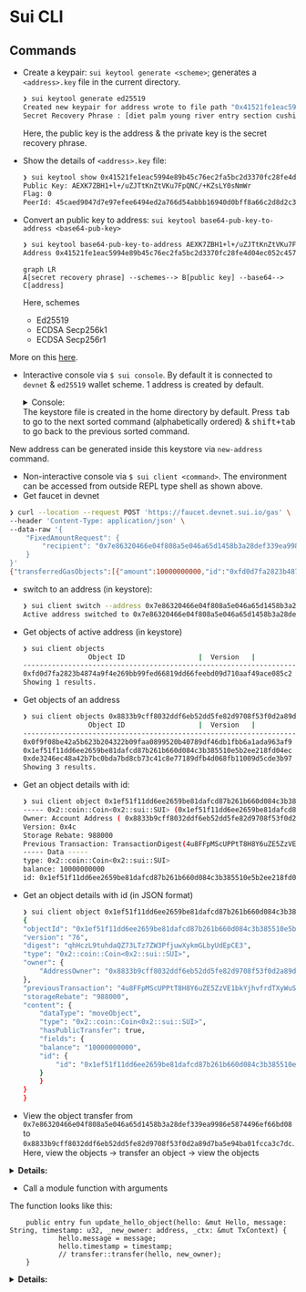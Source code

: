 # Sui CLI

## Commands

- Create a keypair: `sui keytool generate <scheme>`; generates a `<address>.key` file in the current directory.

  ```sh
  ❯ sui keytool generate ed25519
  Created new keypair for address wrote to file path "0x41521fe1eac5994e89b45c76ec2fa5bc2d3370fc28fe4d04ec052c4579afd437.key" with scheme ED25519: [0x41521fe1eac5994e89b45c76ec2fa5bc2d3370fc28fe4d04ec052c4579afd437]
  Secret Recovery Phrase : [diet palm young river entry section cushion pencil pool speed boss casual]
  ```

  Here, the public key is the address & the private key is the secret recovery phrase.

- Show the details of `<address>.key` file:

  ```sh
  ❯ sui keytool show 0x41521fe1eac5994e89b45c76ec2fa5bc2d3370fc28fe4d04ec052c4579afd437.key
  Public Key: AEXK7ZBH1+l+/uZJTtKnZtVKu7FpQNC/+KZsLY0sNmWr
  Flag: 0
  PeerId: 45caed9047d7e97efee6494ed2a766d54abbb16940d0bff8a66c2d8d2c3665ab
  ```

- Convert an public key to address: `sui keytool base64-pub-key-to-address <base64-pub-key>`

  ```sh
  ❯ sui keytool base64-pub-key-to-address AEXK7ZBH1+l+/uZJTtKnZtVKu7FpQNC/+KZsLY0sNmWr
  Address 0x41521fe1eac5994e89b45c76ec2fa5bc2d3370fc28fe4d04ec052c4579afd437
  ```

  ```mermaid
  graph LR
  A[secret recovery phrase] --schemes--> B[public key] --base64--> C[address]
  ```

  Here, schemes

  - Ed25519
  - ECDSA Secp256k1
  - ECDSA Secp256r1

More on this [here](https://docs.sui.io/learn/cryptography/sui-wallet-specs#).

- Interactive console via `$ sui console`. By default it is connected to `devnet` & `ed25519` wallet scheme. 1 address is created by default.

    <details>
    <summary>Console:</summary>

  ```sh
  ❯ sui console
  _____       _    ______                       __
  / ___/__  __(_)  / ____/___  ____  _________  / /__
  \__ \/ / / / /  / /   / __ \/ __ \/ ___/ __ \/ / _ \
  ___/ / /_/ / /  / /___/ /_/ / / / (__  ) /_/ / /  __/
  /____/\__,_/_/   \____/\____/_/ /_/____/\____/_/\___/
  --- Sui Console 1.5.0 ---

  Managed addresses : 1
  Active address: 0x8833b9cff8032ddf6eb52dd5fe82d9708f53f0d2a89d7ba5e94ba01fcca3c7dc
  Keystore Type : File
  Keystore Path : Some("~/.sui/sui_config/sui.keystore")
  Active environment : devnet
  RPC URL: https://fullnode.devnet.sui.io:443
  Connecting to Sui full node. API version 1.5.0

  Available RPC methods: ["sui_devInspectTransactionBlock", "sui_dryRunTransactionBlock", "sui_executeTransactionBlock", "sui_getChainIdentifier", "sui_getCheckpoint", "sui_getCheckpoints", "sui_getEvents", "sui_getLatestCheckpointSequenceNumber", "sui_getLoadedChildObjects", "sui_getMoveFunctionArgTypes", "sui_getNormalizedMoveFunction", "sui_getNormalizedMoveModule", "sui_getNormalizedMoveModulesByPackage", "sui_getNormalizedMoveStruct", "sui_getObject", "sui_getProtocolConfig", "sui_getTotalTransactionBlocks", "sui_getTransactionBlock", "sui_multiGetObjects", "sui_multiGetTransactionBlocks", "sui_tryGetPastObject", "sui_tryMultiGetPastObjects", "suix_getAllBalances", "suix_getAllCoins", "suix_getBalance", "suix_getCoinMetadata", "suix_getCoins", "suix_getCommitteeInfo", "suix_getDynamicFieldObject", "suix_getDynamicFields", "suix_getLatestSuiSystemState", "suix_getOwnedObjects", "suix_getReferenceGasPrice", "suix_getStakes", "suix_getStakesByIds", "suix_getTotalSupply", "suix_getValidatorsApy", "suix_queryEvents", "suix_queryTransactionBlocks", "suix_resolveNameServiceAddress", "suix_resolveNameServiceNames", "suix_subscribeEvent", "suix_subscribeTransaction", "unsafe_batchTransaction", "unsafe_mergeCoins", "unsafe_moveCall", "unsafe_pay", "unsafe_payAllSui", "unsafe_paySui", "unsafe_publish", "unsafe_requestAddStake", "unsafe_requestWithdrawStake", "unsafe_splitCoin", "unsafe_splitCoinEqual", "unsafe_transferObject", "unsafe_transferSui"]

  Welcome to the Sui interactive console.

  sui>-$ help
  sui>-$ addresses
  Showing 2 results.
  0x8833b9cff8032ddf6eb52dd5fe82d9708f53f0d2a89d7ba5e94ba01fcca3c7dc <=
  0xdd72cf212af07beb9ebc132e01f6398858c623aae8e7a9e7e6f9c09d279c65ab
  sui>-$ new-address ed25519
  Created new keypair for address with scheme ED25519: [0x7e86320466e04f808a5e046a65d1458b3a28def339ea9986e5874496ef66bd08]
  Secret Recovery Phrase : [scale adult universe quit cheap harbor pupil bean simple piece collect guide]
  sui>-$ envs
  devnet => https://fullnode.devnet.sui.io:443 (active)
  sui>-$ active-address
  0x8833b9cff8032ddf6eb52dd5fe82d9708f53f0d2a89d7ba5e94ba01fcca3c7dc
  sui>-$ active-env
  devnet
  sui>-$ chain-identifier
  c42d763f
  sui>-$ exit
  Bye!

  ```

    </details>
  The keystore file is created in the home directory by default. Press <kbd>tab</kbd> to go to the next sorted command (alphabetically ordered) & <kbd>shift+tab</kbd> to go back to the previous sorted command.

New address can be generated inside this keystore via `new-address` command.

- Non-interactive console via `$ sui client <command>`. The environment can be accessed from outside REPL type shell as shown above.
- Get faucet in devnet

```sh
❯ curl --location --request POST 'https://faucet.devnet.sui.io/gas' \
--header 'Content-Type: application/json' \
--data-raw '{
    "FixedAmountRequest": {
        "recipient": "0x7e86320466e04f808a5e046a65d1458b3a28def339ea9986e5874496ef66bd08"
    }
}'
{"transferredGasObjects":[{"amount":10000000000,"id":"0xfd0d7fa2823b4874a9f4e269bb99fed66819dd66feebd09d710aaf49ace085c2","transferTxDigest":"ejRpvHknJUzb6pP4hVurrwcRDRLNv78egPai4BMQ5ev"}],"error":null}%
```

- switch to an address (in keystore):

  ```sh
  ❯ sui client switch --address 0x7e86320466e04f808a5e046a65d1458b3a28def339ea9986e5874496ef66bd08
  Active address switched to 0x7e86320466e04f808a5e046a65d1458b3a28def339ea9986e5874496ef66bd08
  ```

- Get objects of active address (in keystore)

  ```sh
  ❯ sui client objects
                  Object ID                  |  Version   |                    Digest                    |   Owner Type    |               Object Type
  ---------------------------------------------------------------------------------------------------------------------------------------------------------------------
  0xfd0d7fa2823b4874a9f4e269bb99fed66819dd66feebd09d710aaf49ace085c2 |     76     | cj4WkR/YSk6fw/rUFHNAICYcmt3z45bszYGqYqSUIH4= |  AddressOwner   |  Some(Struct(MoveObjectType(GasCoin)))
  Showing 1 results.
  ```

- Get objects of an address

  ```sh
  ❯ sui client objects 0x8833b9cff8032ddf6eb52dd5fe82d9708f53f0d2a89d7ba5e94ba01fcca3c7dc
                  Object ID                  |  Version   |                    Digest                    |   Owner Type    |               Object Type
  ---------------------------------------------------------------------------------------------------------------------------------------------------------------------
  0x0f9f08be42a5b623b204322b09faa0899520b40789df46db1fbb6a1ada963af9 |     76     | DraVhn2hRdSNVperHSIqJXMu6Gn61ecw+diRN+cjtoI= |  AddressOwner   |  Some(Struct(MoveObjectType(GasCoin)))
  0x1ef51f11dd6ee2659be81dafcd87b261b660d084c3b385510e5b2ee218fd04ec |     76     | DHluVaaFBUIPRNIVTapPhGIOErGF8hUMBbPjqYs1Reg= |  AddressOwner   |  Some(Struct(MoveObjectType(GasCoin)))
  0xde3246ec48a42b7bc0bda7bd8cb73c41c8e77189dfb4d068fb11009d5cde3b97 |     76     | 2oxfXyzQARbcnxGY+LrCyY5oLxbpSYNPTSoK1KHmFOs= |  AddressOwner   |  Some(Struct(MoveObjectType(GasCoin)))
  Showing 3 results.
  ```

- Get an object details with id:

  ```sh
  ❯ sui client object 0x1ef51f11dd6ee2659be81dafcd87b261b660d084c3b385510e5b2ee218fd04ec
  ----- 0x2::coin::Coin<0x2::sui::SUI> (0x1ef51f11dd6ee2659be81dafcd87b261b660d084c3b385510e5b2ee218fd04ec[0x4c]) -----
  Owner: Account Address ( 0x8833b9cff8032ddf6eb52dd5fe82d9708f53f0d2a89d7ba5e94ba01fcca3c7dc )
  Version: 0x4c
  Storage Rebate: 988000
  Previous Transaction: TransactionDigest(4u8FFpMScUPPtT8H8Y6uZE5ZzVE1bkYjhvfrdTXyWuSg)
  ----- Data -----
  type: 0x2::coin::Coin<0x2::sui::SUI>
  balance: 10000000000
  id: 0x1ef51f11dd6ee2659be81dafcd87b261b660d084c3b385510e5b2ee218fd04ec
  ```

- Get an object details with id (in JSON format)

  ```sh
  ❯ sui client object 0x1ef51f11dd6ee2659be81dafcd87b261b660d084c3b385510e5b2ee218fd04ec --json
  {
  "objectId": "0x1ef51f11dd6ee2659be81dafcd87b261b660d084c3b385510e5b2ee218fd04ec",
  "version": "76",
  "digest": "qhHczL9tuhdaQZ73LTz7ZW3PfjuwXykmGLbyUdEpCE3",
  "type": "0x2::coin::Coin<0x2::sui::SUI>",
  "owner": {
      "AddressOwner": "0x8833b9cff8032ddf6eb52dd5fe82d9708f53f0d2a89d7ba5e94ba01fcca3c7dc"
  },
  "previousTransaction": "4u8FFpMScUPPtT8H8Y6uZE5ZzVE1bkYjhvfrdTXyWuSg",
  "storageRebate": "988000",
  "content": {
      "dataType": "moveObject",
      "type": "0x2::coin::Coin<0x2::sui::SUI>",
      "hasPublicTransfer": true,
      "fields": {
      "balance": "10000000000",
      "id": {
          "id": "0x1ef51f11dd6ee2659be81dafcd87b261b660d084c3b385510e5b2ee218fd04ec"
      }
      }
  }
  }
  ```

- View the object transfer from `0x7e86320466e04f808a5e046a65d1458b3a28def339ea9986e5874496ef66bd08` to `0x8833b9cff8032ddf6eb52dd5fe82d9708f53f0d2a89d7ba5e94ba01fcca3c7dc`. Here, view the objects -> transfer an object -> view the objects

<details>
<summary><b>Details:</b></summary>

```sh
========
❯ sui client objects
Object ID | Version | Digest | Owner Type | Object Type

---

0x67e786d94eac270580eca1a5364b55efa59586ba6776e560bbae078ef82e5d8b | 82 | DMvt64lgv3Y3md4c3VVpl7FzHJ+J4OF5ZwkkzMCl9d8= | AddressOwner | Some(Struct(MoveObjectType(GasCoin)))
 0x9d51acc8e1680392a6b46f1ca1f205ff4aa5557ee5564460283dc46a17a15c04 | 76 | AaGjcUdg4/ske5IAGgM5TGcC5HgukVCQ1RuP6DA8DHg= | AddressOwner | Some(Struct(MoveObjectType(GasCoin)))
Showing 2 results.

========
❯ sui client transfer --to 0x8833b9cff8032ddf6eb52dd5fe82d9708f53f0d2a89d7ba5e94ba01fcca3c7dc --object-id 0x9d51acc8e1680392a6b46f1ca1f205ff4aa5557ee5564460283dc46a17a15c04 --gas-budget 10000000
----- Transaction Digest ----
J8sAi6q1HvT8sdRwFKWefY7WVJoicYEeu9vtQ2t5Mde4
----- Transaction Data ----
Transaction Signature: [Signature(Ed25519SuiSignature(Ed25519SuiSignature([0, 127, 236, 244, 178, 6, 140, 151, 182, 244, 18, 137, 123, 145, 26, 225, 241, 46, 35, 215, 162, 142, 186, 85, 171, 71, 98, 76, 215, 47, 203, 75, 11, 32, 193, 10, 37, 197, 185, 137, 2, 122, 36, 17, 147, 217, 156, 156, 88, 166, 119, 4, 131, 60, 159, 234, 79, 255, 160, 144, 96, 161, 198, 144, 6, 247, 74, 76, 207, 50, 26, 243, 102, 68, 224, 179, 229, 3, 245, 204, 113, 50, 73, 71, 73, 95, 3, 242, 168, 43, 184, 71, 71, 215, 208, 0, 165])))]
Transaction Kind : Programmable
Inputs: [Pure(SuiPureValue { value_type: Some(Address), value: "0x8833b9cff8032ddf6eb52dd5fe82d9708f53f0d2a89d7ba5e94ba01fcca3c7dc" }), Object(ImmOrOwnedObject { object_id: 0x9d51acc8e1680392a6b46f1ca1f205ff4aa5557ee5564460283dc46a17a15c04, version: SequenceNumber(76), digest: o#7NMyHgKSKgSxyN2Ff4zPvsjpH443ja3JQ6s68dirMjm })]
Commands: [
TransferObjects([Input(1)],Input(0)),
]

Sender: 0x7e86320466e04f808a5e046a65d1458b3a28def339ea9986e5874496ef66bd08
Gas Payment: Object ID: 0x67e786d94eac270580eca1a5364b55efa59586ba6776e560bbae078ef82e5d8b, version: 0x52, digest: rxFR7PQ2Bd66ZD1G9K48rWCxY8VRFUBxaCSZ4bFN8fY
Gas Owner: 0x7e86320466e04f808a5e046a65d1458b3a28def339ea9986e5874496ef66bd08
Gas Price: 1000
Gas Budget: 10000000

----- Transaction Effects ----
Status : Success
Mutated Objects:

- ID: 0x67e786d94eac270580eca1a5364b55efa59586ba6776e560bbae078ef82e5d8b , Owner: Account Address ( 0x7e86320466e04f808a5e046a65d1458b3a28def339ea9986e5874496ef66bd08 )
- ID: 0x9d51acc8e1680392a6b46f1ca1f205ff4aa5557ee5564460283dc46a17a15c04 , Owner: Account Address ( 0x8833b9cff8032ddf6eb52dd5fe82d9708f53f0d2a89d7ba5e94ba01fcca3c7dc )

----- Events ----
Array []
----- Object changes ----
Array [
Object {
"type": String("mutated"),
"sender": String("0x7e86320466e04f808a5e046a65d1458b3a28def339ea9986e5874496ef66bd08"),
"owner": Object {
"AddressOwner": String("0x7e86320466e04f808a5e046a65d1458b3a28def339ea9986e5874496ef66bd08"),
},
"objectType": String("0x2::coin::Coin<0x2::sui::SUI>"),
"objectId": String("0x67e786d94eac270580eca1a5364b55efa59586ba6776e560bbae078ef82e5d8b"),
"version": String("83"),
"previousVersion": String("82"),
"digest": String("2v1HBdM5WnpTeVoEduA5Ntvi8AfNuCeMxdkyuiRugdnV"),
},
Object {
"type": String("mutated"),
"sender": String("0x7e86320466e04f808a5e046a65d1458b3a28def339ea9986e5874496ef66bd08"),
"owner": Object {
"AddressOwner": String("0x8833b9cff8032ddf6eb52dd5fe82d9708f53f0d2a89d7ba5e94ba01fcca3c7dc"),
},
"objectType": String("0x2::coin::Coin<0x2::sui::SUI>"),
"objectId": String("0x9d51acc8e1680392a6b46f1ca1f205ff4aa5557ee5564460283dc46a17a15c04"),
"version": String("83"),
"previousVersion": String("76"),
"digest": String("FtMxcqAE2S9Ss6nQjkvXVACCfjSFsVM51mWDErBow5ta"),
},
]
----- Balance changes ----
Array [
Object {
"owner": Object {
"AddressOwner": String("0x7e86320466e04f808a5e046a65d1458b3a28def339ea9986e5874496ef66bd08"),
},
"coinType": String("0x2::sui::SUI"),
"amount": String("-10001019760"),
},
Object {
"owner": Object {
"AddressOwner": String("0x8833b9cff8032ddf6eb52dd5fe82d9708f53f0d2a89d7ba5e94ba01fcca3c7dc"),
},
"coinType": String("0x2::sui::SUI"),
"amount": String("10000000000"),
},
]

========
❯ sui client objects
Object ID | Version | Digest | Owner Type | Object Type

---

0x67e786d94eac270580eca1a5364b55efa59586ba6776e560bbae078ef82e5d8b | 83 | HG/JCT/ZRkI6+9zw5u8mxnK3+5lqLrfToCynZj22bfY= | AddressOwner | Some(Struct(MoveObjectType(GasCoin)))
Showing 1 results.
```

</details>

- Call a module function with arguments

The function looks like this:

```move
    public entry fun update_hello_object(hello: &mut Hello, message: String, timestamp: u32, _new_owner: address, _ctx: &mut TxContext) {
            hello.message = message;
            hello.timestamp = timestamp;
            // transfer::transfer(hello, new_owner);
    }
```

<details>
<summary><b>Details:</b></summary>
❯ sui client call --function update_hello_object --module hello --package 0x5a9f0ce98f908966ec1d3cd4437a83e85b40681f2677842c863d1500e7af65f2 --args 0x4e6c7e7c35b9686ac2865637eaed781c7cfa30f26e71445dab063fffe4de57ca "Good morning" 12342543 0x8833b9cff8032ddf6eb52dd5fe82d9708f53f0d2a89d7ba5e94ba01fcca3c7dc --gas-budget 10000000
----- Transaction Digest ----
HQmZAfzcFBpLkKCKZurwE8WpzfJSG9eDjCkUPua4Uyyt
----- Transaction Data ----
Transaction Signature: [Signature(Ed25519SuiSignature(Ed25519SuiSignature([0, 127, 189, 111, 213, 244, 122, 129, 118, 127, 143, 40, 191, 230, 213, 102, 103, 33, 253, 136, 85, 253, 137, 97, 234, 207, 16, 254, 75, 52, 146, 196, 229, 77, 151, 86, 114, 83, 84, 60, 20, 140, 40, 232, 189, 192, 224, 30, 179, 174, 89, 213, 40, 250, 56, 54, 221, 17, 13, 228, 70, 202, 81, 41, 14, 247, 74, 76, 207, 50, 26, 243, 102, 68, 224, 179, 229, 3, 245, 204, 113, 50, 73, 71, 73, 95, 3, 242, 168, 43, 184, 71, 71, 215, 208, 0, 165])))]
Transaction Kind : Programmable
Inputs: [Object(ImmOrOwnedObject { object_id: 0x4e6c7e7c35b9686ac2865637eaed781c7cfa30f26e71445dab063fffe4de57ca, version: SequenceNumber(95), digest: o#6NBwDh1k23YiuvtYN5Mmjf7mdLxecBBviTwcnGrfVRhV }), Pure(SuiPureValue { value_type: Some(Struct(StructTag { address: 0000000000000000000000000000000000000000000000000000000000000001, module: Identifier("string"), name: Identifier("String"), type_params: [] })), value: "Good morning" }), Pure(SuiPureValue { value_type: Some(U32), value: 12342543 }), Pure(SuiPureValue { value_type: Some(Address), value: "0x8833b9cff8032ddf6eb52dd5fe82d9708f53f0d2a89d7ba5e94ba01fcca3c7dc" })]
Commands: [
  MoveCall(0x5a9f0ce98f908966ec1d3cd4437a83e85b40681f2677842c863d1500e7af65f2::hello::update_hello_object(Input(0),Input(1),Input(2),Input(3))),
]

Sender: 0x7e86320466e04f808a5e046a65d1458b3a28def339ea9986e5874496ef66bd08
Gas Payment: Object ID: 0x67e786d94eac270580eca1a5364b55efa59586ba6776e560bbae078ef82e5d8b, version: 0x5f, digest: LBCjNb4SJrzibGnEd6D1R386ZhbFgPiCcCEz4VAUgeg
Gas Owner: 0x7e86320466e04f808a5e046a65d1458b3a28def339ea9986e5874496ef66bd08
Gas Price: 1000
Gas Budget: 10000000

----- Transaction Effects ----
Status : Success
Mutated Objects:

- ID: 0x4e6c7e7c35b9686ac2865637eaed781c7cfa30f26e71445dab063fffe4de57ca , Owner: Account Address ( 0x7e86320466e04f808a5e046a65d1458b3a28def339ea9986e5874496ef66bd08 )
- ID: 0x67e786d94eac270580eca1a5364b55efa59586ba6776e560bbae078ef82e5d8b , Owner: Account Address ( 0x7e86320466e04f808a5e046a65d1458b3a28def339ea9986e5874496ef66bd08 )

----- Events ----
Array []
----- Object changes ----
Array [
Object {
"type": String("mutated"),
"sender": String("0x7e86320466e04f808a5e046a65d1458b3a28def339ea9986e5874496ef66bd08"),
"owner": Object {
"AddressOwner": String("0x7e86320466e04f808a5e046a65d1458b3a28def339ea9986e5874496ef66bd08"),
},
"objectType": String("0x5a9f0ce98f908966ec1d3cd4437a83e85b40681f2677842c863d1500e7af65f2::hello::Hello"),
"objectId": String("0x4e6c7e7c35b9686ac2865637eaed781c7cfa30f26e71445dab063fffe4de57ca"),
"version": String("96"),
"previousVersion": String("95"),
"digest": String("5xpgt6pMa43fSBMoCPAKzsh44REwUoixxCed8VsPQEFs"),
},
Object {
"type": String("mutated"),
"sender": String("0x7e86320466e04f808a5e046a65d1458b3a28def339ea9986e5874496ef66bd08"),
"owner": Object {
"AddressOwner": String("0x7e86320466e04f808a5e046a65d1458b3a28def339ea9986e5874496ef66bd08"),
},
"objectType": String("0x2::coin::Coin<0x2::sui::SUI>"),
"objectId": String("0x67e786d94eac270580eca1a5364b55efa59586ba6776e560bbae078ef82e5d8b"),
"version": String("96"),
"previousVersion": String("95"),
"digest": String("7AcurZ1You22rtXMbDT7yo9XGS165vecAkSrmdmwncdP"),
},
]
----- Balance changes ----
Array [
Object {
"owner": Object {
"AddressOwner": String("0x7e86320466e04f808a5e046a65d1458b3a28def339ea9986e5874496ef66bd08"),
},
"coinType": String("0x2::sui::SUI"),
"amount": String("-1023864"),
},
]

</details>
